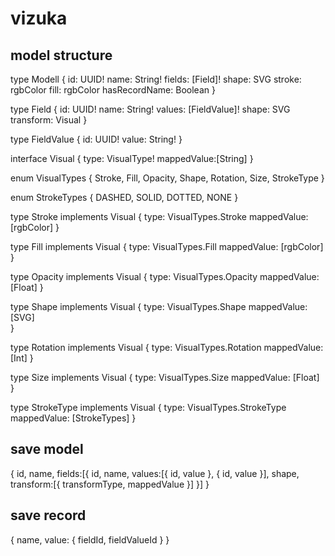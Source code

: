 # vizuka

## model structure

type Modell {
	id: UUID!
	name: String!
	fields: [Field]!
	shape: SVG
	stroke: rgbColor
	fill: rgbColor
	hasRecordName: Boolean
}

type Field {
	id: UUID!
	name: String!
	values: [FieldValue]!
	shape: SVG
	transform: Visual
}

type FieldValue {
	id: UUID!
	value: String!
}

interface Visual {
	type: VisualType!
	mappedValue:[String]
}

enum VisualTypes {
	Stroke,
	Fill,
	Opacity,
	Shape,
	Rotation,
	Size,
	StrokeType
}

enum StrokeTypes {
	DASHED,
	SOLID,
	DOTTED,
	NONE
}

type Stroke implements Visual {
	type: VisualTypes.Stroke
	mappedValue: [rgbColor]
}

type Fill implements Visual {
	type: VisualTypes.Fill
	mappedValue: [rgbColor]
}

type Opacity implements Visual {
	type: VisualTypes.Opacity
	mappedValue: [Float]
}

type Shape implements Visual {
	type: VisualTypes.Shape
	mappedValue: [SVG]	
}

type Rotation implements Visual {
	type: VisualTypes.Rotation
	mappedValue: [Int]
}

type Size implements Visual {
	type: VisualTypes.Size
	mappedValue: [Float]
}

type StrokeType implements Visual {
	type: VisualTypes.StrokeType
	mappedValue: [StrokeTypes]
}

## save model

{
	id,
	name,
	fields:[{
		id,
		name,
		values:[{
			id, value
		}, {
			id, value
		}],
		shape,
		transform:[{
			transformType,
			mappedValue
		}]
	}]
}

## save record

{
	name,
	value: {
		fieldId,
		fieldValueId
	}
}






